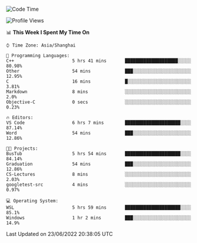 <!--START_SECTION:waka-->
![Code Time](http://img.shields.io/badge/Code%20Time-135%20hrs%2020%20mins-blue)

![Profile Views](http://img.shields.io/badge/Profile%20Views-0-blue)

📊 **This Week I Spent My Time On** 

```text
⌚︎ Time Zone: Asia/Shanghai

💬 Programming Languages: 
C++                      5 hrs 41 mins       ████████████████████░░░░░   80.98% 
Other                    54 mins             ███░░░░░░░░░░░░░░░░░░░░░░   12.95% 
C                        16 mins             █░░░░░░░░░░░░░░░░░░░░░░░░   3.81% 
Markdown                 8 mins              ░░░░░░░░░░░░░░░░░░░░░░░░░   2.0% 
Objective-C              0 secs              ░░░░░░░░░░░░░░░░░░░░░░░░░   0.23%

🔥 Editors: 
VS Code                  6 hrs 7 mins        █████████████████████░░░░   87.14% 
Word                     54 mins             ███░░░░░░░░░░░░░░░░░░░░░░   12.86%

🐱‍💻 Projects: 
BusTub                   5 hrs 54 mins       █████████████████████░░░░   84.14% 
Graduation               54 mins             ███░░░░░░░░░░░░░░░░░░░░░░   12.86% 
CS-Lectures              8 mins              ░░░░░░░░░░░░░░░░░░░░░░░░░   2.03% 
googletest-src           4 mins              ░░░░░░░░░░░░░░░░░░░░░░░░░   0.97%

💻 Operating System: 
WSL                      5 hrs 59 mins       █████████████████████░░░░   85.1% 
Windows                  1 hr 2 mins         ███░░░░░░░░░░░░░░░░░░░░░░   14.9%

```


 Last Updated on 23/06/2022 20:38:05 UTC
<!--END_SECTION:waka-->